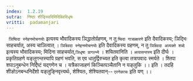 ```yaml
---
index:  1.2.19
sutra:  निष्ठा शीङ्स्विदिमिदिक्ष्विदिधृषः
vritti:  padamanjari
---
```


` ञिष्विदा स्नेहनमोचनयोः` इत्यस्य भौवादिकस्य ञिद्धातोर्ग्रहणम्, न तु `ष्विदा गात्रप्रक्षरणे` इति दैवादिकस्य; ञिद्भिः साहचर्यात्, अस्य चाञित्वात् । `ञिक्ष्विदा स्नेहनमोचनयोः` इति दैवादिकस्य ग्रहणम्, न तु `ञिक्ष्विदा अव्यक्ते शब्दे` इत्यस्य भौवादिकस्य; मिदिना साहचर्यात्,`ञिधृषा प्रागल्भ्ये` । शयितवानिति । `अत्वसन्तस्य` इति दीर्घः । प्रकृतिग्रहणे यङ्लुगन्तस्यापि ग्रहणं भवति, स एव धातुर्द्विरुच्यत इति कृत्वा तत्रापवादः स्मर्यते ।
श्तिपा शपाऽनुबन्धेन निर्द्दिष्टं यद्गणेन च ।
यत्रैकाज्ग्रहणं किञ्चित्पञ्चैतानि न यङ्लुकि ।। इति ।
तदहि शीङोऽनबन्धनिर्देशो यङ्लुङ्निवृत्त्यर्थः, शेश्यितः, शेश्यितवान्-- `एरनेकाचः` इति यण् ।।
